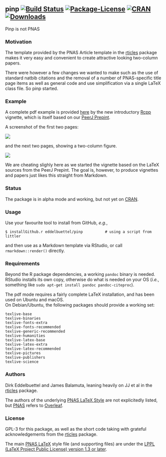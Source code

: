 ## pinp [![Build Status](https://travis-ci.org/eddelbuettel/pinp.svg)](https://travis-ci.org/eddelbuettel/pinp) [![Package-License](http://img.shields.io/badge/license-GPL--3-brightgreen.svg?style=flat)](http://www.gnu.org/licenses/gpl-3.0.html) [![CRAN](http://www.r-pkg.org/badges/version/pinp)](https://cran.r-project.org/package=pinp) [![Downloads](http://cranlogs.r-pkg.org/badges/pinp?color=brightgreen)](http://www.r-pkg.org/pkg/pinp)

Pinp is not PNAS

### Motivation

The template provided by the PNAS Article template in the
[rticles](https://cran.r-project.org/package=rticles) package makes it very easy and convenient to
create attractive looking two-column papers.

There were however a few changes we wanted to make such as the use of standard natbib citations and
the removal of a number of PNAS-specific title page items as well as general code and use
simplification via a single LaTeX class file.  So pinp started.

### Example

A complete pdf example is provided [here](https://eddelbuettel.github.io/pinp/Rcpp-introduction.pdf)
by the new introductory [Rcpp](http://dirk.eddelbuettel.com/code/rcpp.html) vignette, which is
itself based on our [PeerJ Prepint](https://peerj.com/preprints/3188/).

A screenshot of the first two pages:

![](https://eddelbuettel.github.io/pinp/Rcpp-introduction-p1+2.png)

and the next two pages, showing a two-column figure.

![](https://eddelbuettel.github.io/pinp/Rcpp-introduction-p3+4.png)

We are cheating slighly here as we started the vignette based on the LaTeX sources from the PeerJ Prepint.
The goal is, however, to produce vignettes and papers just likes this straight from Markdown.

### Status

The package is in alpha mode and working, but not yet on [CRAN](https://cran.r-project.org/).

### Usage 

Use your favourite tool to install from GitHub, _e.g._,

```shell
$ installGithub.r eddelbuettel/pinp          # using a script from littler
```

and then use as a Markdown template via RStudio, or call `rmarkdown::render()` directly.

### Requirements

Beyond the R package dependencies, a working `pandoc` binary is needed. RStudio installs
its own copy, otherwise do what is needed on your OS (_i.e._, something like `sudo apt-get
install pandoc pandoc-citeproc`).

The pdf mode requires a fairly complete LaTeX installation, and has been used on Ubuntu and macOS.  
On Debian/Ubuntu, the following packages should provide a working set:

```
texlive-base
texlive-binaries
texlive-fonts-extra
texlive-fonts-recommended
texlive-generic-recommended
texlive-humanities
texlive-latex-base
texlive-latex-extra
texlive-latex-recommended
texlive-pictures
texlive-publishers
texlive-science
```

### Authors

Dirk Eddelbuettel and James Balamuta, leaning heavily on JJ et al in the 
[rticles](https://cran.r-project.org/package=rticles) package.

The authors of the underlying [PNAS LaTeX Style](http://www.pnas.org/site/authors/latex.xhtml) are not 
explicitedly listed, but [PNAS](http://www.pnas.org) refers to [Overleaf](https://www.overleaf.com/).

### License

GPL-3 for this package, as well as the short code taking with grateful acknowledgements
from the [rticles](https://cran.r-project.org/package=rticles) package.

The main [PNAS LaTeX](http://www.pnas.org/site/authors/latex.xhtml) style
file (and supporting files) are under the
[LPPL (LaTeX Project Public License) version 1.3 or later](https://www.latex-project.org/lppl/).
